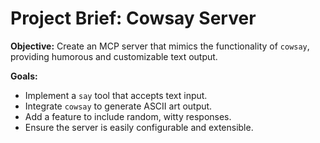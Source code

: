 # Project Brief: Cowsay Server

**Objective:** Create an MCP server that mimics the functionality of `cowsay`, providing humorous and customizable text output.

**Goals:**

*   Implement a `say` tool that accepts text input.
*   Integrate `cowsay` to generate ASCII art output.
*   Add a feature to include random, witty responses.
*   Ensure the server is easily configurable and extensible.
